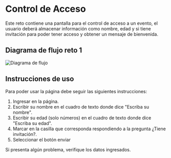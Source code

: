 <h1>Control de Acceso</h1>
<p>Este reto contiene una pantalla para el control de acceso a un evento, el usuario deberá almacenar información como nombre, edad y si tiene invitación para poder tener acceso y obtener un mensaje de bienvenida.</p>
<h2>Diagrama de flujo reto 1</h2>
<img src="../assets/diagrama1.svg" alt="Diagrama de flujo">
<h2>Instrucciones de uso</h2>
<p>Para poder usar la página debe seguir las siguientes instrucciones:</p>
<ol>
<li>Ingresar en la página.</li>
<li>Escribir su nombre en el cuadro de texto donde dice "Escriba su nombre".</li>
<li>Escribir su edad (solo números) en el cuadro de texto donde dice "Escriba su edad".</li>
<li>Marcar en la casilla que corresponda respondiendo a la pregunta ¿Tiene invitación?.</li>
<li>Seleccionar el botón enviar</li>
</ol>
<p>Si presenta algún problema, verifique los datos ingresados.</p>
